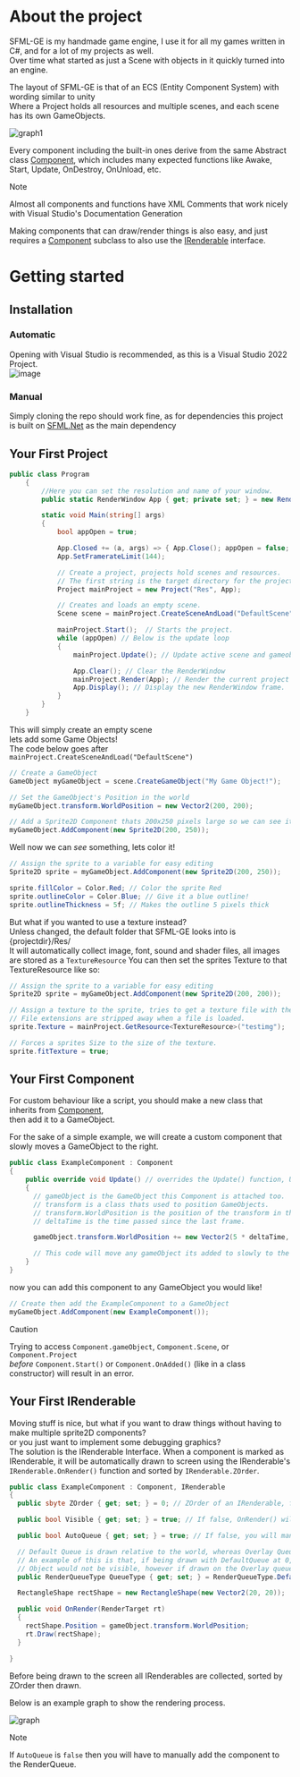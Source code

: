 # About the project
SFML-GE is my handmade game engine, I use it for all my games written in C#, and for a lot of my projects as well.  
Over time what started as just a Scene with objects in it quickly turned into an engine.

The layout of SFML-GE is that of an ECS (Entity Component System) with wording similar to unity  
Where a Project holds all resources and multiple scenes, and each scene has its own GameObjects.  
  
![graph1](https://github.com/ThatGuy-GEWP/SFML-GE/assets/24467262/49245733-0017-4859-837f-a696390d128d)

  
Every component including the built-in ones derive from the same Abstract class [Component](SFMLGE%20Local%20deps/Engine/Component.cs), which includes many expected functions like
Awake, Start, Update, OnDestroy, OnUnload, etc.    

> [!NOTE]
> Almost all components and functions have XML Comments that work nicely with Visual Studio's Documentation Generation

Making components that can draw/render things is also easy, and just requires a [Component](SFMLGE%20Local%20deps/Engine/Component.cs) subclass to also use the [IRenderable](SFMLGE%20Local%20deps/Engine/IRenderable.cs) interface.

# Getting started
## Installation
### Automatic
Opening with Visual Studio is recommended, as this is a Visual Studio 2022 Project.  
![image](https://github.com/ThatGuy-GEWP/SFML-GE/assets/24467262/68d8fee3-651e-4319-8e01-9cae8c7c4124)
### Manual
Simply cloning the repo should work fine, as for dependencies this project is built on [SFML.Net](https://www.sfml-dev.org/download/sfml.net/) as the main dependency

## Your First Project
```cs
public class Program
    {
        //Here you can set the resolution and name of your window.
        public static RenderWindow App { get; private set; } = new RenderWindow(new VideoMode(1280, 720), "SFML-GE Template", Styles.Close | Styles.Titlebar);

        static void Main(string[] args)
        {
            bool appOpen = true;

            App.Closed += (a, args) => { App.Close(); appOpen = false; }; // adds an event that closes the RenderWindow
            App.SetFramerateLimit(144);

            // Create a project, projects hold scenes and resources.
            // The first string is the target directory for the project's resources.
            Project mainProject = new Project("Res", App);

            // Creates and loads an empty scene.
            Scene scene = mainProject.CreateSceneAndLoad("DefaultScene");

            mainProject.Start();  // Starts the project.
            while (appOpen) // Below is the update loop
            {
                mainProject.Update(); // Update active scene and gameobjects inside

                App.Clear(); // Clear the RenderWindow
                mainProject.Render(App); // Render the current project to the RenderWindow
                App.Display(); // Display the new RenderWindow frame.
            }
        }
    }
```
 This will simply create an empty scene  
 lets add some Game Objects!  
 The code below goes after ``mainProject.CreateSceneAndLoad("DefaultScene")``
```cs
// Create a GameObject
GameObject myGameObject = scene.CreateGameObject("My Game Object!");

// Set the GameObject's Position in the world
myGameObject.transform.WorldPosition = new Vector2(200, 200);

// Add a Sprite2D Component thats 200x250 pixels large so we can see it!
myGameObject.AddComponent(new Sprite2D(200, 250));
```
Well now we can *see* something, lets color it!
```cs
// Assign the sprite to a variable for easy editing
Sprite2D sprite = myGameObject.AddComponent(new Sprite2D(200, 250));

sprite.fillColor = Color.Red; // Color the sprite Red
sprite.outlineColor = Color.Blue; // Give it a blue outline!
sprite.outlineThickness = 5f; // Makes the outline 5 pixels thick
```
But what if you wanted to use a texture instead?  
Unless changed, the default folder that SFML-GE looks into is {projectdir}/Res/  
It will automatically collect image, font, sound and shader files, all images are stored as a ``TextureResource``
You can then set the sprites Texture to that TextureResource like so:
```cs
// Assign the sprite to a variable for easy editing
Sprite2D sprite = myGameObject.AddComponent(new Sprite2D(200, 200));

// Assign a texture to the sprite, tries to get a texture file with the name testimg
// File extensions are stripped away when a file is loaded.
sprite.Texture = mainProject.GetResource<TextureResource>("testimg");

// Forces a sprites Size to the size of the texture.
sprite.fitTexture = true;
```

## Your First Component
For custom behaviour like a script, you should make a new class that inherits from [Component](SFMLGE%20Local%20deps/Engine/Component.cs),  
then add it to a GameObject.
  
For the sake of a simple example, we will create a custom component that slowly moves a GameObject to the right.  
```cs
public class ExampleComponent : Component
{
    public override void Update() // overrides the Update() function, Update() runs every frame.
    {
      // gameObject is the GameObject this Component is attached too.
      // transform is a class thats used to position GameObjects.
      // transform.WorldPosition is the position of the transform in the world, even when parented to another GameObject.
      // deltaTime is the time passed since the last frame.

      gameObject.transform.WorldPosition += new Vector2(5 * deltaTime, 0);

      // This code will move any gameObject its added to slowly to the right
    }
}
```
now you can add this component to any GameObject you would like!
```cs
// Create then add the ExampleComponent to a GameObject
myGameObject.AddComponent(new ExampleComponent());
```
> [!CAUTION]
> Trying to access ``Component.gameObject``, ``Component.Scene``, or ``Component.Project``    
  *before* ``Component.Start()`` or ``Component.OnAdded()`` (like in a class constructor) will result in an error.

## Your First IRenderable
Moving stuff is nice, but what if you want to draw things without having to make multiple sprite2D components?  
or you just want to implement some debugging graphics?  
The solution is the IRenderable Interface.
When a component is marked as IRenderable, it will be automatically drawn to screen using the IRenderable's ``IRenderable.OnRender()`` function and sorted by ``IRenderable.ZOrder``.
```cs
public class ExampleComponent : Component, IRenderable
{
  public sbyte ZOrder { get; set; } = 0; // ZOrder of an IRenderable, from -128 to 127

  public bool Visible { get; set; } = true; // If false, OnRender() will not be called.

  public bool AutoQueue { get; set; } = true; // If false, you will manually have to queue the IRenderable to the Scene.RenderManager

  // Default Queue is drawn relative to the world, whereas Overlay Queue is drawn relative to the screen.
  // An example of this is that, if being drawn with DefaultQueue at 0,0 and the camera moves to 10000, 10000 the
  // Object would not be visible, however if drawn on the Overlay queue at 0,0 then it will always be visible regardless of where the camera is, at the top left of the screen.
  public RenderQueueType QueueType { get; set; } = RenderQueueType.DefaultQueue;

  RectangleShape rectShape = new RectangleShape(new Vector2(20, 20));

  public void OnRender(RenderTarget rt)
  {
    rectShape.Position = gameObject.transform.WorldPosition;
    rt.Draw(rectShape);
  }

}
```
Before being drawn to the screen all IRenderables are collected, sorted by ZOrder then drawn.  
  
Below is an example graph to show the rendering process. 
  
![graph](https://github.com/ThatGuy-GEWP/SFML-GE/assets/24467262/71b1901a-9be9-4569-9689-4800af22ef6c)

> [!NOTE]
> If ``AutoQueue`` is ``false`` then you will have to manually add the component to the RenderQueue.

